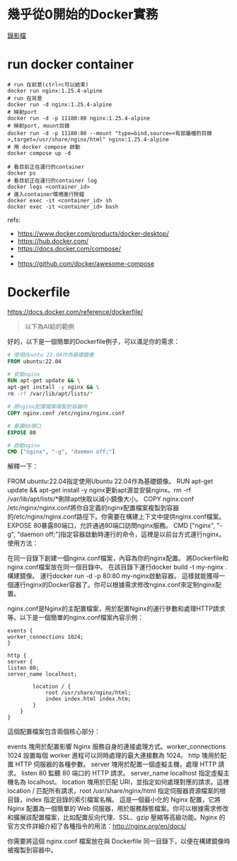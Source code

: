 # 幾乎從0開始的Docker實務

[錄影檔](https://drive.google.com/file/d/1_cEqFSpUKSR6rCrWC-A7SJVFuDDhA6UT/view?usp=drive_link)

# run docker container
```shell
# run 在前景(ctrl+c可以結束)
docker run nginx:1.25.4-alpine
# run 在背景
docker run -d nginx:1.25.4-alpine
# 映射port
docker run -d -p 11180:80 nginx:1.25.4-alpine
# 映射port, mount目錄
docker run -d -p 11180:80 --mount "type=bind,source=<有部屬檔的目錄>,target=/usr/share/nginx/html" nginx:1.25.4-alpine
# 用 docker compose 啟動
docker compose up -d
```

```shell
# 看目前正在運行的container
docker ps
# 看目前正在運行的container log
docker logs <container_id>
# 進入container環境進行除錯
docker exec -it <container_id> sh
docker exec -it <container_id> bash
```

refs:
- https://www.docker.com/products/docker-desktop/
- https://hub.docker.com/
- https://docs.docker.com/compose/
- 
- https://github.com/docker/awesome-compose

# Dockerfile
https://docs.docker.com/reference/dockerfile/

> 以下為AI給的範例

好的，以下是一個簡單的Dockerfile例子，可以滿足你的需求：

```Dockerfile
# 使用Ubuntu 22.04作為基礎鏡像
FROM ubuntu:22.04

# 安裝nginx
RUN apt-get update && \
apt-get install -y nginx && \
rm -rf /var/lib/apt/lists/*

# 將nginx配置檔案複製到容器中
COPY nginx.conf /etc/nginx/nginx.conf

# 暴露80端口
EXPOSE 80

# 啟動nginx
CMD ["nginx", "-g", "daemon off;"]
```
解釋一下：

FROM ubuntu:22.04指定使用Ubuntu 22.04作為基礎鏡像。
RUN apt-get update && apt-get install -y nginx更新apt源並安裝nginx。rm -rf /var/lib/apt/lists/*刪除apt快取以減小鏡像大小。
COPY nginx.conf /etc/nginx/nginx.conf將你自定義的nginx配置檔案複製到容器的/etc/nginx/nginx.conf路徑下。你需要在構建上下文中提供nginx.conf檔案。
EXPOSE 80暴露80端口，允許通過80端口訪問nginx服務。
CMD ["nginx", "-g", "daemon off;"]指定容器啟動時運行的命令，這裡是以前台方式運行nginx。
使用方法：

在同一目錄下創建一個nginx.conf檔案，內容為你的nginx配置。
將Dockerfile和nginx.conf檔案放在同一個目錄中。
在該目錄下運行docker build -t my-nginx .構建鏡像。
運行docker run -d -p 80:80 my-nginx啟動容器。
這樣就能獲得一個運行nginx的Docker容器了。你可以根據需求修改nginx.conf來定制nginx配置。

nginx.conf是Nginx的主配置檔案，用於配置Nginx的運行參數和處理HTTP請求等。以下是一個簡單的nginx.conf檔案內容示例：

```nginx
events {
worker_connections 1024;
}

http {
server {
listen 80;
server_name localhost;

        location / {
            root /usr/share/nginx/html;
            index index.html index.htm;
        }
    }
}
```
這個配置檔案包含兩個核心部分：

events 塊用於配置影響 Nginx 服務自身的連接處理方式。worker_connections 1024 設置每個 worker 進程可以同時處理的最大連接數為 1024。
http 塊用於配置 HTTP 伺服器的各種參數。
server 塊用於配置一個虛擬主機，處理 HTTP 請求。
listen 80 監聽 80 端口的 HTTP 請求。
server_name localhost 指定虛擬主機名為 localhost。
location 塊用於匹配 URI，並指定如何處理對應的請求。這裡 location / 匹配所有請求，root /usr/share/nginx/html 指定伺服器資源檔案的根目錄，index 指定目錄的索引檔案名稱。
這是一個最小化的 Nginx 配置，它將 Nginx 配置為一個簡單的 Web 伺服器，用於服務靜態檔案。你可以根據需求修改和擴展該配置檔案，比如配置反向代理、SSL、gzip 壓縮等高級功能。Nginx 的官方文件詳細介紹了各種指令的用法：http://nginx.org/en/docs/

你需要將這個 nginx.conf 檔案放在與 Dockerfile 同一目錄下，以便在構建鏡像時被複製到容器中。